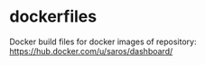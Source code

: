 # dockerfiles
Docker build files for docker images of repository: https://hub.docker.com/u/saros/dashboard/
